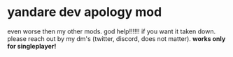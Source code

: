 # yandare dev apology mod
even worse then my other mods. god help!!!!!!
if you want it taken down. please reach out by my dm's (twitter, discord, does not matter).
**works only for singleplayer!**
